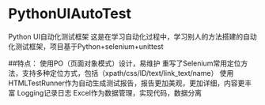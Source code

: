 # PythonUIAutoTest
Python UI自动化测试框架
这是在学习自动化过程中，学习别人的方法搭建的自动化测试框架，项目基于Python+selenium+unittest

##特点：
使用PO（页面对象模式）设计，易维护
重写了Selenium常用定位方法，支持多种定位方式，包括（xpath/css/ID/text/link_text/name）
使用HTMLTestRunner作为自动生成测试报告，报告更加美观，更加详细，内容更丰富
Logging记录日志
Excel作为数据管理，实现代码，数据分离
